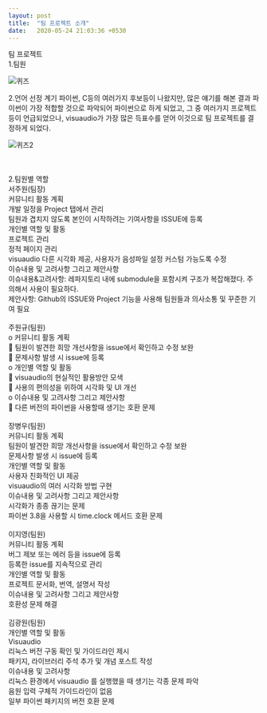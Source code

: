 ```yaml
---
layout: post
title:  "팀 프로젝트 소개"
date:   2020-05-24 21:03:36 +0530
---
```

팀 프로젝트
<br>
1.팀원
<br>

![퀴즈](https://user-images.githubusercontent.com/63763700/82752418-dccb9080-9df8-11ea-8ac6-859eba81032b.png)

2.언어 선정 계기
파이썬, C등의 여러가지 후보등이 나왔지만, 많은 얘기를 해본 결과 파이썬이 가장 적합할 것으로 파악되어 파이썬으로 하게 되었고, 그 중 여러가지 프로젝트등이 언급되었으나, visuaudio가 가장 많은 득표수를 얻어 이것으로 팀 프로젝트를 결정하게 되었다.

![퀴즈2](https://user-images.githubusercontent.com/63763700/82752660-82cbca80-9dfa-11ea-91d4-cc3d2fa16419.png)

<br>
<br>
2.팀원별 역할<br>
서주원(팀장)<br>
커뮤니티 활동 계획<br>
개발 일정을 Project 탭에서 관리<br>
팀원과 겹치지 않도록 본인이 시작하려는 기여사항을 ISSUE에 등록<br>
개인별 역할 및 활동<br>
프로젝트 관리<br>
정적 페이지 관리<br>
visuaudio 다른 시각화 제공, 사용자가 음성파일 설정 커스텀 가능도록 수정<br>
이슈내용 및 고려사항 그리고 제안사항<br>
이슈내용&고려사항: 레파지토리 내에 submodule을 포함시켜 구조가 복잡해졌다. 주의해서 사용이 필요하다.<br>
제안사항: Github의 ISSUE와 Project 기능을 사용해 팀원들과 의사소통 및 꾸준한 기여 필요<br>
<br>
주원규(팀원)<br>
o	커뮤니티 활동 계획<br>
	팀원이 발견한 희망 개선사항을 issue에서 확인하고 수정 보완<br>
	문제사항 발생 시 issue에 등록<br>
o	개인별 역할 및 활동<br>
	 visuaudio의 현실적인 활용방안 모색 <br>
	 사용의 편의성을 위하여 시각화 및 UI 개선<br>
o	이슈내용 및 고려사항 그리고 제안사항<br>
 다른 버전의 파이썬을 사용할때 생기는 호환 문제<br><br>
장병우(팀원)<br>
커뮤니티 활동 계획<br>
팀원이 발견한 희망 개선사항을 issue에서 확인하고 수정 보완<br>
문제사항 발생 시 issue에 등록<br>
개인별 역할 및 활동<br>
사용자 친화적인 UI 제공<br>
visuaudio의 여러 시각화 방법 구현<br>
이슈내용 및 고려사항 그리고 제안사항<br>
시각화가 종종 끊기는 문제<br>
파이썬 3.8을 사용할 시 time.clock 메서드 호환 문제<br>
<br>
이지영(팀원)<br>
커뮤니티 활동 계획<br>
버그 제보 또는 에러 등을 issue에 등록<br>
등록한 issue를 지속적으로 관리<br>
개인별 역할 및 활동<br>
프로젝트 문서화, 번역, 설명서 작성<br>
이슈내용 및 고려사항 그리고 제안사항<br>
호환성 문제 해결<br>
<br>
김광원(팀원)<br>
개인별 역할 및 활동<br>
Visuaudio<br>
리눅스 버전 구동 확인 및 가이드라인 제시<br>
패키지, 라이브러리 주석 추가 및 개념 포스트 작성<br>
이슈내용 및 고려사항<br>
리눅스 환경에서 visuaudio 를 실행했을 때 생기는 각종 문제 파악<br>
음원 입력 구체적 가이드라인이 없음<br>
일부 파이썬 패키지의 버전 호환 문제<br>
